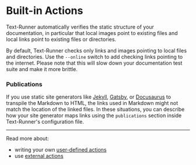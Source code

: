 # Built-in Actions

Text-Runner automatically verifies the static structure of your documentation,
in particular that local images point to existing files and local links point to
existing files or directories.

By default, Text-Runner checks only links and images pointing to local files and
directories. Use the `--online` switch to add checking links pointing to the
internet. Please note that this will slow down your documentation test suite and
make it more brittle.

### Publications

If you use static site generators like [Jekyll](https://jekyllrb.com),
[Gatsby](https://www.gatsbyjs.com), or [Docusaurus](https://v2.docusaurus.io) to
transpile the Markdown to HTML, the links used in Markdown might not match the
location of the linked files. In these situations, you can describe how your
site generator maps links using the `publications` section inside Text-Runner's
configuration file.

<hr>

Read more about:

- writing your own [user-defined actions](user-defined-actions.md)
- use [external actions](external-actions.md)
